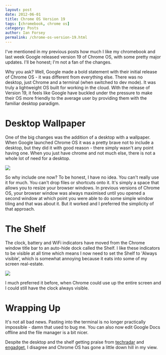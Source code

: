 ```yaml
---
layout: post
date: 2012-06-01
title: Chrome OS Version 19
tags: [chromebook, chrome os]
category: Posts
author: Ian Forsey
permalink: /chrome-os-version-19.html
---
```


I've mentioned in my previous posts how much I like my chromebook and last week Google released version 19 of Chrome OS, with some pretty major updates. I'll be honest; I'm not a fan of the changes. 

Why you ask? Well, Google made a bold statement with their initial release of Chrome OS - it was different from everything else. There was no desktop, just Chrome and a terminal (when switched to dev mode). It was truly a lightweight OS built for working in the cloud. With the release of Version 19, it feels like Google have buckled under the pressure to make their OS more friendly to the average user by providing them with the familiar desktop paradigm. 

# Desktop Wallpaper

One of the big changes was the addition of a desktop with a wallpaper. When Google launched Chrome OS it was a pretty brave not to include a desktop, but they did it with good reason - there simply wasn't any point having one. When you just have chrome and not much else, there is not a whole lot of need for a desktop.

<div class="central-section">
    <img src="https://lh5.googleusercontent.com/-0ZvU_Yazvao/T8kijD9fyJI/AAAAAAAACh8/Ou8XYZG3BUk/s800/screenshot-20120601-195339.png" />
</div>

So why include one now? To be honest, I have no idea. You can't really use it for much. You can't drop files or shortcuts onto it. It's simply a space that allows you to resize your browser windows. In previous versions of Chrome OS, your browser window was always maximised until you opened a second window at which point you were able to do some simple window tiling and that was about it. But it worked and I preferred the simplicity of that approach. 

# The Shelf

The clock, battery and WiFi indicators have moved from the Chrome window title bar to an auto-hide dock called the Shelf. I like these indicators to be visible at all time which means I now need to set the Shelf to 'Always visible', which is somewhat annoying because it eats into some of my screen real-estate.

<div class="central-section">
    <img src="https://lh6.googleusercontent.com/-t7F_TvsYh-A/T8kigWgjxxI/AAAAAAAACh0/d7qpxnoxE_w/s800/screenshot-20120601-203543.png" />
</div>

I much preferred it before, when Chrome could use up the entire screen and I could still have the clock always visible.

# Wrapping Up

It's not all bad news. Pasting into the terminal is no longer practically impossible - damn that used to bug me. You can also now edit Google Docs offline and the file manager is a bit nicer. 

Despite the desktop and the shelf getting praise from [techradar](http://www.techradar.com/reviews/pc-mac/software/operating-systems/new-chrome-os-1082513/review/page:4#articleContent) and [engadget](http://www.engadget.com/2012/05/29/chrome-os-review-version-19/), I disagree and Chrome OS has gone a little down hill in my view.